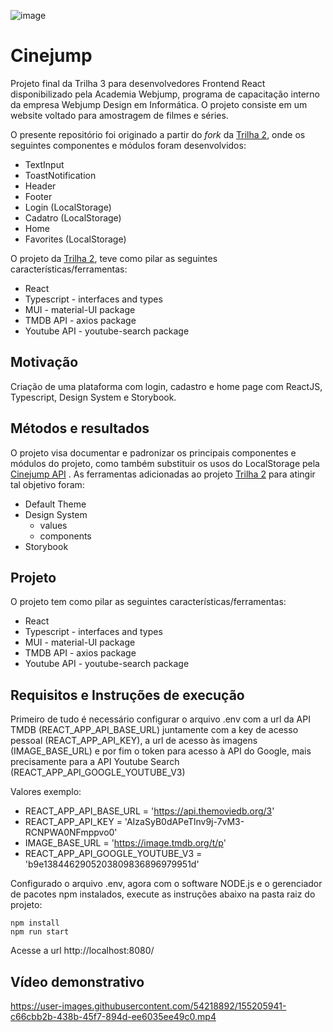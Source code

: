![image](https://user-images.githubusercontent.com/54218892/155206013-906de3fc-f4ed-4472-948f-aaf0381688ec.png)

# Cinejump

Projeto final da Trilha 3 para desenvolvedores Frontend React disponibilizado pela Academia Webjump, programa de capacitação interno da empresa Webjump Design em Informática. O projeto consiste em um website voltado para amostragem de filmes e séries.

O presente repositório foi originado a partir do _fork_ da [Trilha 2](https://github.com/jvictorsouza/cinejump-wj-trilha2), onde os seguintes componentes e módulos foram desenvolvidos:

- TextInput
- ToastNotification
- Header
- Footer
- Login (LocalStorage)
- Cadatro (LocalStorage)
- Home
- Favorites (LocalStorage)

O projeto da [Trilha 2](https://github.com/jvictorsouza/cinejump-wj-trilha2), teve como pilar as seguintes características/ferramentas:

- React
- Typescript - interfaces and types
- MUI - material-UI package
- TMDB API - axios package
- Youtube API - youtube-search package

## Motivação

Criação de uma plataforma com login, cadastro e home page com ReactJS, Typescript, Design System e Storybook.

## Métodos e resultados

O projeto visa documentar e padronizar os principais componentes e módulos do projeto, como também substituir os usos do LocalStorage pela [Cinejump API](https://github.com/90lucasgabriel/cinejump-api#live-api) . As ferramentas adicionadas ao projeto [Trilha 2](https://github.com/jvictorsouza/cinejump-wj-trilha2) para atingir tal objetivo foram:

- Default Theme
- Design System
  - values
  - components
- Storybook

## Projeto

O projeto tem como pilar as seguintes características/ferramentas:

- React
- Typescript - interfaces and types
- MUI - material-UI package
- TMDB API - axios package
- Youtube API - youtube-search package

## Requisitos e Instruções de execução

Primeiro de tudo é necessário configurar o arquivo .env com a url da API TMDB (REACT_APP_API_BASE_URL) juntamente com a key de acesso pessoal (REACT_APP_API_KEY), a url de acesso às imagens (IMAGE_BASE_URL) e por fim o token para acesso à API do Google, mais precisamente para a API Youtube Search (REACT_APP_API_GOOGLE_YOUTUBE_V3)

Valores exemplo:

- REACT_APP_API_BASE_URL = 'https://api.themoviedb.org/3'
- REACT_APP_API_KEY = 'AIzaSyB0dAPeTlnv9j-7vM3-RCNPWA0NFmppvo0'
- IMAGE_BASE_URL = 'https://image.tmdb.org/t/p'
- REACT_APP_API_GOOGLE_YOUTUBE_V3 = 'b9e1384462905203809836896979951d'

Configurado o arquivo .env, agora com o software NODE.js e o gerenciador de pacotes npm instalados, execute as instruções abaixo na pasta raiz do projeto:

```console
npm install
npm run start
```

Acesse a url http://localhost:8080/

## Vídeo demonstrativo

https://user-images.githubusercontent.com/54218892/155205941-c66cbb2b-438b-45f7-894d-ee6035ee49c0.mp4
